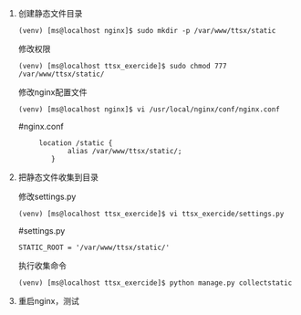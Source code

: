 1. 创建静态文件目录

   ```
   (venv) [ms@localhost nginx]$ sudo mkdir -p /var/www/ttsx/static
   ```

   修改权限

   ```
   (venv) [ms@localhost ttsx_exercide]$ sudo chmod 777 /var/www/ttsx/static/
   ```

   修改nginx配置文件

   ```
   (venv) [ms@localhost nginx]$ vi /usr/local/nginx/conf/nginx.conf
   ```

   #nginx.conf

   ```
   		location /static {
               alias /var/www/ttsx/static/;
           }
   ```

2. 把静态文件收集到目录

   修改settings.py

   ```
   (venv) [ms@localhost ttsx_exercide]$ vi ttsx_exercide/settings.py 
   ```

   #settings.py

   ```
   STATIC_ROOT = '/var/www/ttsx/static/'
   ```

   执行收集命令

   ```
   (venv) [ms@localhost ttsx_exercide]$ python manage.py collectstatic
   ```

3. 重启nginx，测试